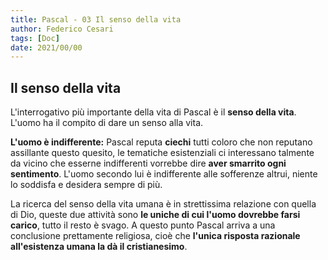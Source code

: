 ```yaml
---
title: Pascal - 03 Il senso della vita
author: Federico Cesari
tags: [Doc]
date: 2021/00/00
---
```

## Il senso della vita
L'interrogativo più importante della vita di Pascal è il **senso della vita**. L'uomo ha il compito di dare un senso alla vita.

**L'uomo è indifferente:** Pascal reputa **ciechi** tutti coloro che non reputano assillante questo quesito, le tematiche esistenziali ci interessano talmente da vicino che esserne indifferenti vorrebbe dire **aver smarrito ogni sentimento**. 
L'uomo secondo lui è indifferente alle sofferenze altrui, niente lo soddisfa e desidera sempre di più. 

La ricerca del senso della vita umana è in strettissima relazione con quella di Dio, queste due attività sono **le uniche di cui l'uomo dovrebbe farsi carico**, tutto il resto è svago. A questo punto Pascal arriva a una conclusione prettamente religiosa, cioè che **l'unica risposta razionale all'esistenza umana la dà il cristianesimo**.

